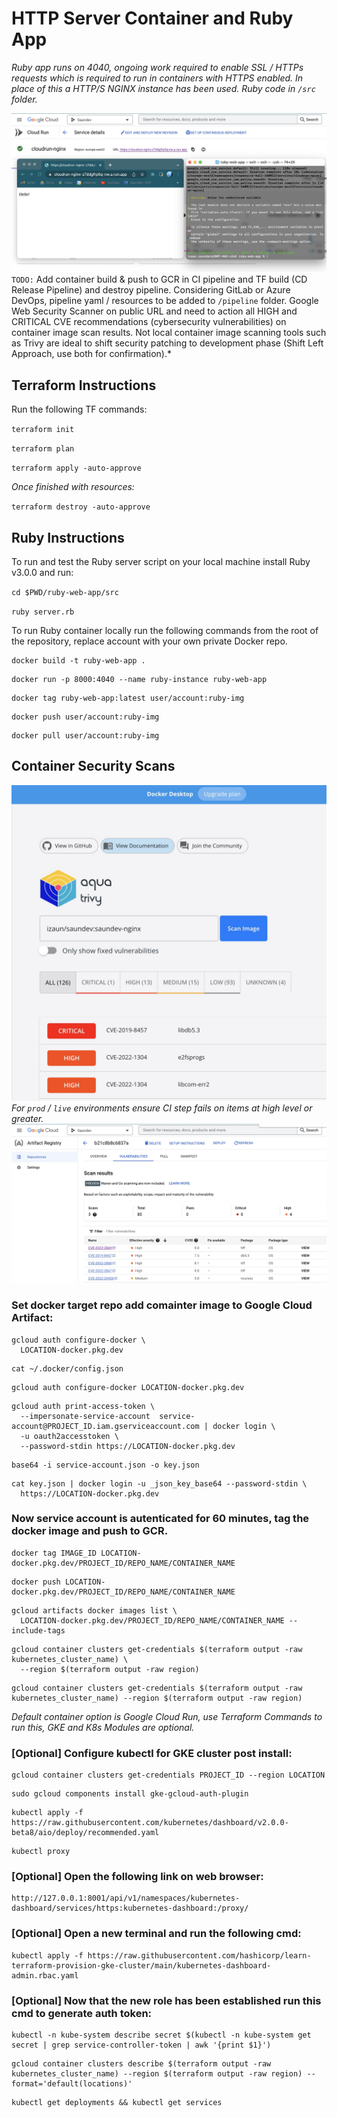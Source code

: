 # HTTP Server Container and Ruby App
*Ruby app runs on 4040, ongoing work required to enable SSL / HTTPs requests which is required to run in containers with HTTPS enabled.  In place of this a HTTP/S NGINX instance has been used.  Ruby code in `/src` folder.*

![Google Cloud Run Instance](/assets/gcp-tf-cloud-run-instance.jpg)
`TODO:` Add container build & push to GCR in CI pipeline and TF build (CD Release Pipeline) and destroy pipeline.  Considering GitLab or Azure DevOps, pipeline yaml / resources to be added to `/pipeline` folder.  Google Web Security Scanner on public URL and need to action all HIGH and CRITICAL CVE recommendations (cybersecurity vulnerabilities) on container image scan results.  Not local container image scanning tools such as Trivy are ideal to shift security patching to development phase (Shift Left Approach, use both for confirmation).*

## Terraform Instructions

Run the following TF commands:

`terraform init`

`terraform plan`

`terraform apply -auto-approve`

*Once finished with resources:*

`terraform destroy -auto-approve`

## Ruby Instructions

To run and test the Ruby server script on your local machine install Ruby v3.0.0 and run:

`cd $PWD/ruby-web-app/src`

`ruby server.rb`

To run Ruby container locally run the following commands from the root of the repository, replace account with your own private Docker repo.

```
docker build -t ruby-web-app .
```

```
docker run -p 8000:4040 --name ruby-instance ruby-web-app
```

```
docker tag ruby-web-app:latest user/account:ruby-img
```

```
docker push user/account:ruby-img
```

```
docker pull user/account:ruby-img
```

## Container Security Scans

![Trivy Image Scan on Local Docker](/assets/trivy-security-scan-results.jpg)
*For `prod` / `live` environments ensure CI step fails on items at high level or greater.*
![Google Aritfact Container Image Scan](/assets/gcp-artifact-reg-scan.jpg)

### Set docker target repo add  comainter image to Google Cloud Artifact:


```
gcloud auth configure-docker \
  LOCATION-docker.pkg.dev
```

```
cat ~/.docker/config.json
```

```
gcloud auth configure-docker LOCATION-docker.pkg.dev
```

```
gcloud auth print-access-token \
  --impersonate-service-account  service-account@PROJECT_ID.iam.gserviceaccount.com | docker login \
  -u oauth2accesstoken \
  --password-stdin https://LOCATION-docker.pkg.dev
```

```
base64 -i service-account.json -o key.json
```

```
cat key.json | docker login -u _json_key_base64 --password-stdin \
  https://LOCATION-docker.pkg.dev
```

### Now service account is autenticated for 60 minutes, tag the docker image and push to GCR.

```
docker tag IMAGE_ID LOCATION-docker.pkg.dev/PROJECT_ID/REPO_NAME/CONTAINER_NAME
```

```
docker push LOCATION-docker.pkg.dev/PROJECT_ID/REPO_NAME/CONTAINER_NAME
```

```
gcloud artifacts docker images list \
  LOCATION-docker.pkg.dev/PROJECT_ID/REPO_NAME/CONTAINER_NAME --include-tags
```

```
gcloud container clusters get-credentials $(terraform output -raw kubernetes_cluster_name) \
  --region $(terraform output -raw region)
```

```
gcloud container clusters get-credentials $(terraform output -raw kubernetes_cluster_name) --region $(terraform output -raw region)
```

*Default container option is Google Cloud Run, use Terraform Commands to run this, GKE and K8s Modules are optional.*

### [Optional] Configure kubectl for GKE cluster post install:

```
gcloud container clusters get-credentials PROJECT_ID --region LOCATION
```

```
sudo gcloud components install gke-gcloud-auth-plugin
```

```
kubectl apply -f https://raw.githubusercontent.com/kubernetes/dashboard/v2.0.0-beta8/aio/deploy/recommended.yaml
```

```
kubectl proxy
```

### [Optional] Open the following link on web browser:
```
http://127.0.0.1:8001/api/v1/namespaces/kubernetes-dashboard/services/https:kubernetes-dashboard:/proxy/
```

### [Optional] Open a new terminal and run the following cmd:
```
kubectl apply -f https://raw.githubusercontent.com/hashicorp/learn-terraform-provision-gke-cluster/main/kubernetes-dashboard-admin.rbac.yaml
```

### [Optional] Now that the new role has been established run this cmd to generate auth token:
```
kubectl -n kube-system describe secret $(kubectl -n kube-system get secret | grep service-controller-token | awk '{print $1}')
```

```
gcloud container clusters describe $(terraform output -raw kubernetes_cluster_name) --region $(terraform output -raw region) --format='default(locations)'
```

```
kubectl get deployments && kubectl get services
```